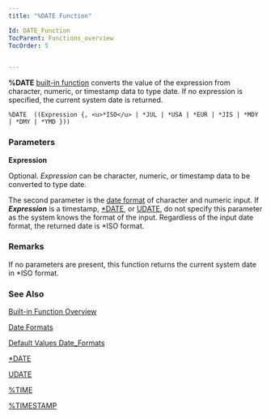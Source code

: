 ```yaml
---
title: "%DATE Function"

Id: DATE_Function
TocParent: Functions_overview
TocOrder: 5


---
```


**%DATE** [built-in function](Functions_overview.html) converts the value of the expression from character, numeric, or timestamp data to type date. If no expression is specified, the current system date is returned. 

```
%DATE  ((Expression {, <u>*ISO</u> | *JUL | *USA | *EUR | *JIS | *MDY | *DMY | *YMD }))
```

### Parameters

**Expression** 

Optional. *Expression* can be character, numeric, or timestamp data to be converted to type date. 

The second parameter is the [date format](Date_Formats.html) of character and numeric input. If ***Expression*** is a timestamp, [*DATE](StarDate.html), or [UDATE](UDATE.html), do not specify this parameter as the system knows the format of the input. Regardless of the input date format, the returned date is *ISO format.


### Remarks
If no parameters are present, this function returns the current system date in *ISO format. 

### See Also
[Built-in Function Overview](Functions_overview.html)

[Date Formats](Date_Formats.html)

[Default Values Date_Formats](Default_Values_for_all_Date_Formats.html)

[*DATE](StarDate.html)

[UDATE](UDATE.html)

[%TIME](TIME_Function.html)

[%TIMESTAMP](TIMESTAMP_Function.html) 
